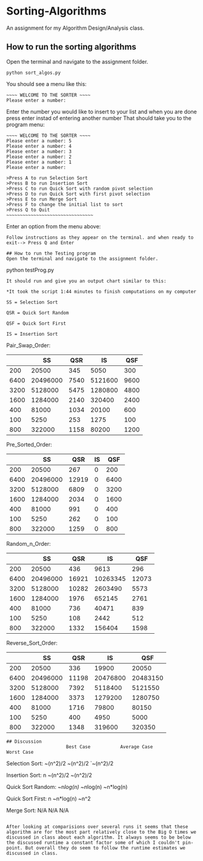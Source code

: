 # Sorting-Algorithms
An assignment for my Algorithm Design/Analysis class.

## How to run the sorting algorithms
Open the terminal and navigate to the assignment folder.
```
python sort_algos.py
```
You should see a menu like this:
```
~~~~ WELCOME TO THE SORTER ~~~~
Please enter a number:
```
Enter the number you would like to insert to your list and when you are done press enter instad of entering another number
That should take you to the program menu:
```
~~~~ WELCOME TO THE SORTER ~~~~
Please enter a number: 5
Please enter a number: 4
Please enter a number: 3
Please enter a number: 2
Please enter a number: 1
Please enter a number: 

>Press A to run Selection Sort
>Press B to run Insertion Sort
>Press C to run Quick Sort with random pivot selection
>Press D to run Quick Sort with first pivot selection
>Press E to run Merge Sort
>Press F to change the initial list to sort
>Press Q to Quit
~~~~~~~~~~~~~~~~~~~~~~~~~~~~~~~~
```
Enter an option from the menu above:
```
Follow instructions as they appear on the terminal. and when ready to exit--> Press Q and Enter

## How to run the Testing program
Open the terminal and navigate to the assignment folder.
```
python testProg.py
```
It should run and give you an output chart similar to this:

*It took the script 1:44 minutes to finish computations on my computer 

SS = Selection Sort

QSR = Quick Sort Random

QSF = Quick Sort First

IS = Insertion Sort
```
Pair_Swap_Order:

|          | SS       | QSR      | IS       | QSF      | 
|----------|----------|----------|----------|----------|
| 200      | 20500    | 345      | 5050     | 300      | 
| 6400     | 20496000 | 7540     | 5121600  | 9600     | 
| 3200     | 5128000  | 5475     | 1280800  | 4800     | 
| 1600     | 1284000  | 2140     | 320400   | 2400     | 
| 400      | 81000    | 1034     | 20100    | 600      | 
| 100      | 5250     | 253      | 1275     | 100      | 
| 800      | 322000   | 1158     | 80200    | 1200     | 


Pre_Sorted_Order:

|          | SS       | QSR      | IS       | QSF      | 
|----------|----------|----------|----------|----------|
| 200      | 20500    | 267      | 0        | 200      | 
| 6400     | 20496000 | 12919    | 0        | 6400     | 
| 3200     | 5128000  | 6809     | 0        | 3200     | 
| 1600     | 1284000  | 2034     | 0        | 1600     | 
| 400      | 81000    | 991      | 0        | 400      | 
| 100      | 5250     | 262      | 0        | 100      | 
| 800      | 322000   | 1259     | 0        | 800      | 

Random_n_Order:

|          | SS       | QSR      | IS       | QSF      | 
|----------|----------|----------|----------|----------| 
| 200      | 20500    | 436      | 9613     | 296      | 
| 6400     | 20496000 | 16921    | 10263345 | 12073    | 
| 3200     | 5128000  | 10282    | 2603490  | 5573     | 
| 1600     | 1284000  | 1976     | 652145   | 2761     | 
| 400      | 81000    | 736      | 40471    | 839      | 
| 100      | 5250     | 108      | 2442     | 512      | 
| 800      | 322000   | 1332     | 156404   | 1598     | 

Reverse_Sort_Order:

|          | SS       | QSR      | IS       | QSF      | 
|----------|----------|----------|----------|----------|
| 200      | 20500    | 336      | 19900    | 20050    | 
| 6400     | 20496000 | 11198    | 20476800 | 20483150 | 
| 3200     | 5128000  | 7392     | 5118400  | 5121550  | 
| 1600     | 1284000  | 3373     | 1279200  | 1280750  | 
| 400      | 81000    | 1716     | 79800    | 80150    | 
| 100      | 5250     | 400      | 4950     | 5000     | 
| 800      | 322000   | 1348     | 319600   | 320350   | 

```
## Discussion
                      Best Case           Average Case            Worst Case
```
Selection Sort:       ~(n^2)/2            ~(n^2)/2               `~(n^2)/2

Insertion Sort:       n                   ~(n^2)/2                ~(n^2)/2

Quick Sort Random:    ~n*log(n)           ~n*log(n)               ~n*log(n)

Quick Sort First:     n                   ~n*log(n)               ~n^2

Merge Sort:           N/A                 N/A                     N/A
```

After looking at comparisions over several runs it seems that these algorithm are for the most part relatively close to the Big O times we discussed in class about each algorithm. It always seems to be below the discussed runtime a constant factor some of which I couldn't pin-point. But overall they do seem to follow the runtime estimates we discussed in class. 
